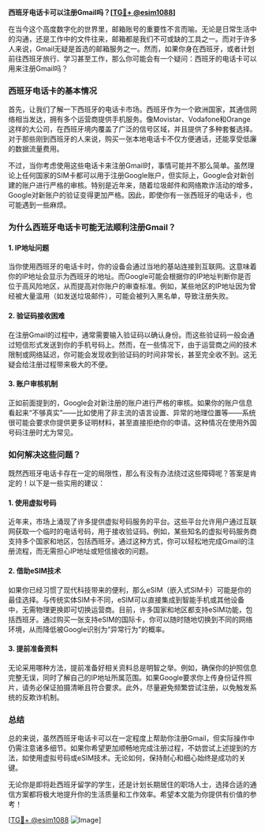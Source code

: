 **西班牙电话卡可以注册Gmail吗？[[TG💪+ @esim1088](https://t.me/s/esim1088)]**

在当今这个高度数字化的世界里，邮箱账号的重要性不言而喻。无论是日常生活中的沟通，还是工作中的文件往来，邮箱都是我们不可或缺的工具之一。而对于许多人来说，Gmail无疑是首选的邮箱服务之一。然而，如果你身在西班牙，或者计划前往西班牙旅行、学习甚至工作，那么你可能会有一个疑问：西班牙的电话卡可以用来注册Gmail吗？

### **西班牙电话卡的基本情况**

首先，让我们了解一下西班牙的电话卡市场。西班牙作为一个欧洲国家，其通信网络相当发达，拥有多个运营商提供手机服务。像Movistar、Vodafone和Orange这样的大公司，在西班牙境内覆盖了广泛的信号区域，并且提供了多种套餐选择。对于那些刚到西班牙的人来说，购买一张本地电话卡不仅方便通话，还能享受低廉的数据流量费用。

不过，当你考虑使用这些电话卡来注册Gmail时，事情可能并不那么简单。虽然理论上任何国家的SIM卡都可以用于注册Google账户，但实际上，Google会对新创建的账户进行严格的审核。特别是近年来，随着垃圾邮件和网络欺诈活动的增多，Google对新账户的验证变得更加严格。因此，即使你有一张西班牙的电话卡，也可能遇到一些麻烦。

### **为什么西班牙电话卡可能无法顺利注册Gmail？**

#### **1. IP地址问题**
当你使用西班牙的电话卡时，你的设备会通过当地的基站连接到互联网。这意味着你的IP地址会显示为西班牙的地址。而Google可能会根据你的IP地址判断你是否位于高风险地区，从而提高对你账户的审查标准。例如，某些地区的IP地址因为曾经被大量滥用（如发送垃圾邮件），可能会被列入黑名单，导致注册失败。

#### **2. 验证码接收困难**
在注册Gmail的过程中，通常需要输入验证码以确认身份。而这些验证码一般会通过短信形式发送到你的手机号码上。然而，在一些情况下，由于运营商之间的技术限制或网络延迟，你可能会发现收到验证码的时间非常长，甚至完全收不到。这无疑会给注册过程带来极大的不便。

#### **3. 账户审核机制**
正如前面提到的，Google会对新注册的账户进行严格的审核。如果你的账户信息看起来“不够真实”——比如使用了非主流的语言设置、异常的地理位置等——系统很可能会要求你提供更多证明材料，甚至直接拒绝你的申请。这种情况在使用外国号码注册时尤为常见。

### **如何解决这些问题？**

既然西班牙电话卡存在一定的局限性，那么有没有办法绕过这些障碍呢？答案是肯定的！以下是一些实用的建议：

#### **1. 使用虚拟号码**
近年来，市场上涌现了许多提供虚拟号码服务的平台。这些平台允许用户通过互联网获取一个临时的电话号码，用于接收验证码。例如，某些知名的虚拟号码服务商支持多个国家和地区，包括西班牙。通过这种方式，你可以轻松地完成Gmail的注册流程，而无需担心IP地址或短信接收的问题。

#### **2. 借助eSIM技术**
如果你已经习惯了现代科技带来的便利，那么eSIM（嵌入式SIM卡）可能是你的最佳选择。与传统实体SIM卡不同，eSIM可以直接集成到智能手机或其他设备中，无需物理更换即可切换运营商。目前，许多国家和地区都支持eSIM功能，包括西班牙。通过购买一张支持eSIM的国际卡，你可以随时随地切换到不同的网络环境，从而降低被Google识别为“异常行为”的概率。

#### **3. 提前准备资料**
无论采用哪种方法，提前准备好相关资料总是明智之举。例如，确保你的护照信息完整无误，同时了解自己的IP地址所属范围。如果Google要求你上传身份证件照片，请务必保证拍摄清晰且符合要求。此外，尽量避免频繁尝试注册，以免触发系统的反欺诈机制。

### **总结**

总的来说，虽然西班牙电话卡可以在一定程度上帮助你注册Gmail，但实际操作中仍需注意诸多细节。如果你希望更加顺畅地完成注册过程，不妨尝试上述提到的方法，如使用虚拟号码或eSIM技术。无论如何，保持耐心和细心始终是成功的关键。

无论你是即将赴西班牙留学的学生，还是计划长期居住的职场人士，选择合适的通信方案都将极大地提升你的生活质量和工作效率。希望本文能为你提供有价值的参考！

[[TG💪+ @esim1088](https://t.me/s/esim1088) ![Image](https://i.postimg.cc/4NQfJmqS/Snipaste-2025-05-13-00-14-12.png)]